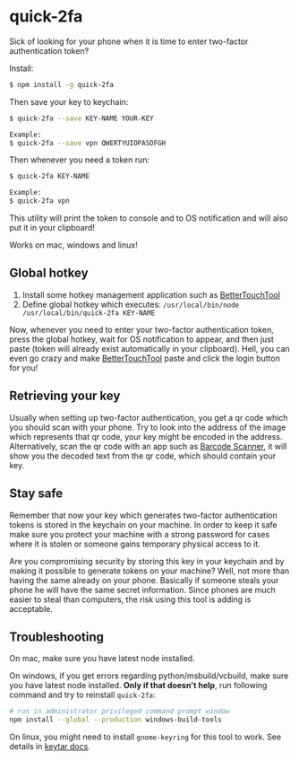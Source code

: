 # quick-2fa

Sick of looking for your phone when it is time to enter two-factor authentication token?

Install:

```sh
$ npm install -g quick-2fa
```

Then save your key to keychain:

```sh
$ quick-2fa --save KEY-NAME YOUR-KEY

Example:
$ quick-2fa --save vpn QWERTYUIOPASDFGH
```
Then whenever you need a token run:

```sh
$ quick-2fa KEY-NAME

Example:
$ quick-2fa vpn
```

This utility will print the token to console and to OS notification and will also put it in your clipboard!

Works on mac, windows and linux!

## Global hotkey

1. Install some hotkey management application such as [BetterTouchTool](https://www.boastr.net/)
2. Define global hotkey which executes: `/usr/local/bin/node /usr/local/bin/quick-2fa KEY-NAME`

Now, whenever you need to enter your two-factor authentication token, press the global hotkey, wait for OS notification to appear, and then just paste (token will already exist automatically in your clipboard). Hell, you can even go crazy and make [BetterTouchTool](https://www.boastr.net/) paste and click the login button for you!

## Retrieving your key

Usually when setting up two-factor authentication, you get a qr code which you should scan with your phone. Try to look into the address of the image which represents that qr code, your key might be encoded in the address. Alternatively, scan the qr code with an app such as [Barcode Scanner](https://play.google.com/store/apps/details?id=com.google.zxing.client.android&hl=en), it will show you the decoded text from the qr code, which should contain your key.

## Stay safe

Remember that now your key which generates two-factor authentication tokens is stored in the keychain on your machine. In order to keep it safe make sure you protect your machine with a strong password for cases where it is stolen or someone gains temporary physical access to it.

Are you compromising security by storing this key in your keychain and by making it possible to generate tokens on your machine? Well, not more than having the same already on your phone. Basically if someone steals your phone he will have the same secret information. Since phones are much easier to steal than computers, the risk using this tool is adding is acceptable.

## Troubleshooting

On mac, make sure you have latest node installed.

On windows, if you get errors regarding python/msbuild/vcbuild, make sure you have latest node installed. **Only if that doesn't help**, run following command and try to reinstall `quick-2fa`:
```sh
# run in administrator privileged command prompt window 
npm install --global --production windows-build-tools
```

On linux, you might need to install `gnome-keyring` for this tool to work. See details in [keytar docs](https://github.com/atom/node-keytar#on-linux).
